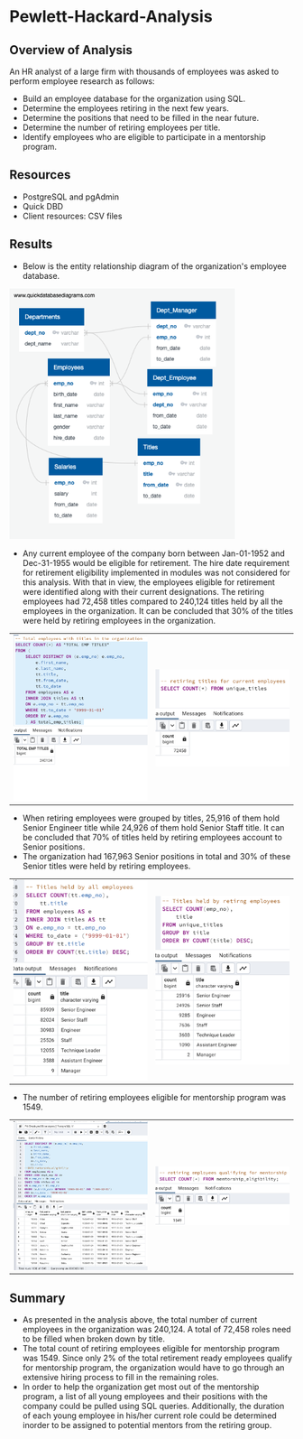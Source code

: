 # Pewlett-Hackard-Analysis

## Overview of Analysis
An HR analyst of a large firm with thousands of employees was asked to perform employee research as follows:
- Build an employee database for the organization using SQL.
- Determine the employees retiring in the next few years.
- Determine the positions that need to be filled in the near future.
- Determine the number of retiring employees per title.
- Identify employees who are eligible to participate in a mentorship program.

## Resources

- PostgreSQL and pgAdmin
- Quick DBD
- Client resources: CSV files

## Results
- Below is the entity relationship diagram of the organization's employee database.
<img src="images/EmployeeDB.png" width="400"/>

- Any current employee of the company born between Jan-01-1952 and Dec-31-1955 would be eligible for retirement. The hire date requirement for retirement eligibility implemented in modules was not considered for this analysis. With that in view, the employees eligible for retirement were identified along with their current designations. The retiring employees had 72,458 titles compared to 240,124 titles held by all the employees in the organization. It can be concluded that 30% of the titles were held by retiring employees in the organization.
<table>
  <tr>
    <td><img src="images/Total_Emp_Titles.png" width="300"/></td>
    <td><img src="images/Retiring_Emp_Titles.png" width="300"/></td>
  </tr>
</table>

- When retiring employees were grouped by titles, 25,916 of them hold Senior Engineer title while 24,926 of them hold Senior Staff title. It can be concluded that 70% of titles held by retiring employees account to Senior positions. 
- The organization had 167,963 Senior positions in total and 30% of these Senior titles were held by retiring employees.
<table>
  <tr>
    <td><img src="images/Emp_title_groups.png" width="300" /></td>
    <td><img src="images/Retiring_title_groups.png" width="300"/></td>
  </tr>
</table>

- The number of retiring employees eligible for mentorship program was 1549.
<table>
  <tr>
    <td><img src="images/Mentorship_eligible.png" width="300" /></td>
    <td><img src="images/Mentorship_eligible_cnt.png" width="300"/></td>
  </tr>
</table>

## Summary

- As presented in the analysis above, the total number of current employees in the organization was 240,124. A total of 72,458 roles need to be filled when broken down by title.
- The total count of retiring employees eligible for mentorship program was 1549. Since only 2% of the total retirement ready employees qualify for mentorship program, the organization would have to go through an extensive hiring process to fill in the remaining roles.
- In order to help the organization get most out of the mentorship program, a list of all young employees and their positions with the company could be pulled using SQL queries. Additionally, the duration of each young employee in his/her current role could be determined inorder to be assigned to potential mentors from the retiring group.
